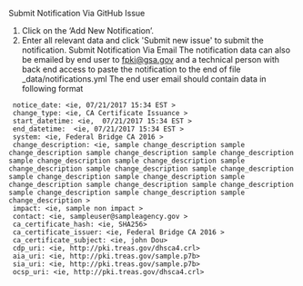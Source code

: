 Submit Notification Via GitHub Issue
1.	Click on the ‘Add New Notification’.
2.	Enter all relevant data and click 'Submit new issue' to submit the notification.
Submit Notification Via Email
The notification data can also be emailed by end user to fpki@gsa.gov and a technical person with back end access to paste the notification to the end of file _data/notifications.yml
The end user email should contain data in following format
 ```
  notice_date: <ie, 07/21/2017 15:34 EST >
  change_type: <ie, CA Certificate Issuance >
  start_datetime: <ie,  07/21/2017 15:34 EST >
  end_datetime:  <ie, 07/21/2017 15:34 EST >
  system: <ie, Federal Bridge CA 2016 >
  change_description: <ie, sample change_description sample change_description sample change_description sample change_description sample change_description sample change_description sample change_description sample change_description sample change_description sample change_description sample change_description sample change_description sample change_description sample change_description sample change_description sample change_description sample change_description >
  impact: <ie, sample non impact >
  contact: <ie, sampleuser@sampleagency.gov >
  ca_certificate_hash: <ie, SHA256>
  ca_certificate_issuer: <ie, Federal Bridge CA 2016 >
  ca_certificate_subject: <ie, john Dou>
  cdp_uri: <ie, http://pki.treas.gov/dhsca4.crl>
  aia_uri: <ie, http://pki.treas.gov/sample.p7b>
  sia_uri: <ie, http://pki.treas.gov/sample.p7b>
  ocsp_uri: <ie, http://pki.treas.gov/dhsca4.crl>    
  
  ```
